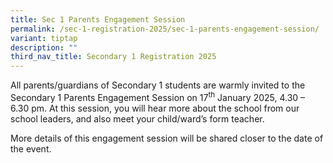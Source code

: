 ```yaml
---
title: Sec 1 Parents Engagement Session
permalink: /sec-1-registration-2025/sec-1-parents-engagement-session/
variant: tiptap
description: ""
third_nav_title: Secondary 1 Registration 2025
---
```

<p>All parents/guardians of Secondary 1 students are warmly invited to the
Secondary 1 Parents Engagement Session on 17<sup>th</sup> January 2025,
4.30 – 6.30 pm. At this session, you will hear more about the school from
our school leaders, and also meet your child/ward’s form teacher.</p>
<p>More details of this engagement session will be shared closer to the date
of the event.</p>